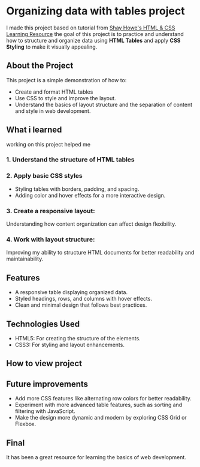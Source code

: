 # Organizing data with tables project
I made this project based on tutorial from [Shay Howe's HTML & CSS Learning Resource](https://learn.shayhowe.com/practice/organizing-data-with-tables/index.html) the goal of this project is to practice and understand how to structure and organize data using **HTML Tables** and apply **CSS Styling** to make it visually appealing. 

## About the Project
This project is a simple demonstration of how to:

- Create and format HTML tables
- Use CSS to style and improve the layout.
- Understand the basics of layout structure and the separation of content and style in web development.

## What i learned 
working on this project helped me 

### 1. Understand the structure of HTML tables 

### 2. Apply basic CSS styles 
- Styling tables with borders, padding, and spacing.
- Adding color and hover effects for a more interactive design.

### 3. Create a responsive layout:
Understanding how content organization can affect design flexibility.

### 4. Work with layout structure:
Improving my ability to structure HTML documents for better readability and maintainability.

## Features
- A responsive table displaying organized data.
- Styled headings, rows, and columns with hover effects.
- Clean and minimal design that follows best practices.

## Technologies Used
- HTML5: For creating the structure of the elements.
- CSS3: For styling and layout enhancements.

## How to view project 

## Future improvements
- Add more CSS features like alternating row colors for better readability.
- Experiment with more advanced table features, such as sorting and filtering with JavaScript.
- Make the design more dynamic and modern by exploring CSS Grid or Flexbox.

## Final
It has been a great resource for learning the basics of web development. 
